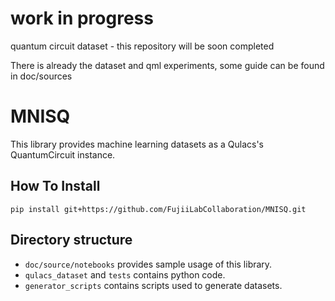 # work in progress
quantum circuit dataset - this repository will be soon completed

There is already the dataset and qml experiments, some guide can be found in doc/sources

# MNISQ

This library provides machine learning datasets as a Qulacs's QuantumCircuit instance.

## How To Install

```
pip install git+https://github.com/FujiiLabCollaboration/MNISQ.git
```

## Directory structure
- `doc/source/notebooks` provides sample usage of this library.
- `qulacs_dataset` and `tests` contains python code.
- `generator_scripts` contains scripts used to generate datasets.
